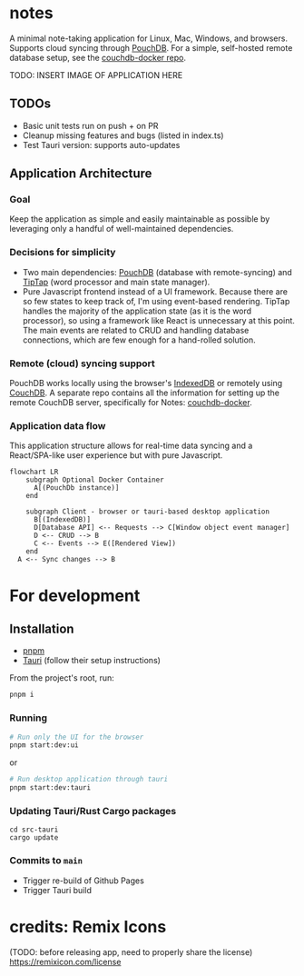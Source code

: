 # notes

A minimal note-taking application for Linux, Mac, Windows, and browsers. Supports cloud syncing through [PouchDB](https://pouchdb.com/). For a simple, self-hosted remote database setup, see the [couchdb-docker repo](https://github.com/ste163/couchdb-docker).

TODO: INSERT IMAGE OF APPLICATION HERE

## TODOs

- Basic unit tests run on push + on PR
- Cleanup missing features and bugs (listed in index.ts)
- Test Tauri version: supports auto-updates

## Application Architecture

### Goal

Keep the application as simple and easily maintainable as possible by leveraging only a handful of well-maintained dependencies.

### Decisions for simplicity

- Two main dependencies: [PouchDB](https://pouchdb.com/) (database with remote-syncing) and [TipTap](https://tiptap.dev/) (word processor and main state manager).
- Pure Javascript frontend instead of a UI framework. Because there are so few states to keep track of, I'm using event-based rendering. TipTap handles the majority of the application state (as it is the word processor), so using a framework like React is unnecessary at this point. The main events are related to CRUD and handling database connections, which are few enough for a hand-rolled solution.

### Remote (cloud) syncing support

PouchDB works locally using the browser's [IndexedDB](https://developer.mozilla.org/en-US/docs/Web/API/IndexedDB_API) or remotely using [CouchDB](https://couchdb.apache.org/). A separate repo contains all the information for setting up the remote CouchDB server, specifically for Notes: [couchdb-docker](https://github.com/ste163/couchdb-docker).

### Application data flow

This application structure allows for real-time data syncing and a React/SPA-like user experience but with pure Javascript.

```mermaid
flowchart LR
    subgraph Optional Docker Container
      A[(PouchDb instance)]
    end

    subgraph Client - browser or tauri-based desktop application
      B[(IndexedDB)]
      D[Database API] <-- Requests --> C[Window object event manager]
      D <-- CRUD --> B
      C <-- Events --> E([Rendered View])
    end
  A <-- Sync changes --> B
```

# For development

## Installation

- [pnpm](https://pnpm.io/)
- [Tauri](https://tauri.app/) (follow their setup instructions)

From the project's root, run:

```bash
pnpm i
```

### Running

```bash
# Run only the UI for the browser
pnpm start:dev:ui
```

or

```bash
# Run desktop application through tauri
pnpm start:dev:tauri
```

### Updating Tauri/Rust Cargo packages

```
cd src-tauri
cargo update
```

### Commits to `main`

- Trigger re-build of Github Pages
- Trigger Tauri build

# credits: Remix Icons

(TODO: before releasing app, need to properly share the license)
https://remixicon.com/license
